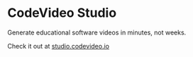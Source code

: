 # CodeVideo Studio

Generate educational software videos in minutes, not weeks.

Check it out at [studio.codevideo.io](https://studio.codevideo.io)